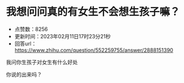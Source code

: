 # 我想问问真的有女生不会想生孩子嘛？
- 点赞数：8256
- 更新时间：2023年02月11日17时23分21秒
- 回答url：https://www.zhihu.com/question/552259755/answer/2888151390
<body>
 <p data-pid="TYE7qigj">我问你生孩子对女生有什么好处</p>
 <p data-pid="oJhOPpsq">你说的出来吗？</p>
</body>